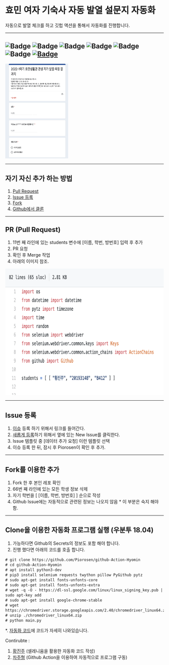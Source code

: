 # 효민 여자 기숙사 자동 발열 설문지 자동화
자동으로 발열 체크를 하고 깃헙 액션을 통해서 자동화를 진행합니다.

---
![Badge](https://img.shields.io/github/license/asw-dod/github-Action-Hyomin)
![Badge](https://img.shields.io/github/forks/asw-dod/github-Action-Hyomin)
![Badge](https://img.shields.io/github/stars/asw-dod/github-Action-Hyomin)
![Badge](https://img.shields.io/github/issues-raw/asw-dod/github-Action-Hyomin)
![Badge](https://img.shields.io/github/issues-closed-raw/asw-dod/github-Action-Hyomin)
![Badge](https://img.shields.io/github/last-commit/asw-dod/github-Action-Hyomin)
[![Badge](https://github.com/asw-dod/github-Action-Hyomin/workflows/test/badge.svg)](https://github.com/asw-dod/github-Action-Hyomin/actions)
---

<img src="./document/image1.png" width="200" height="300">

------

## 자기 자신 추가 하는 방법
1. <a href="#1">Pull Request</a>
2. <a href="#2">Issue 등록</a>
3. <a href="#3">Fork</a>
4. <a href="#4">Github에서 클론</a>
---
## <div id="1">PR (Pull Request)</div>
  1. 11번 째 라인에 있는 students 변수에 [이름, 학번, 방번호] 입력 후 추가
  2. PR 요청
  3. 확인 후 Merge 작업
  4. 아래의 이미지 참조.
  <img src="./document/image2.png" width="*" height="400">
  
------
## <div id="2">Issue 등록</a>
  1. [이슈](https://github.com/asw-dod/github-Action-Hyomin/issues) 등록 하기 위해서 링크를 들어간다.
  2. [새롭게 등록](https://github.com/Piorosen/github-Action-Hyomin/issues/new)하기 위해서 옆에 있는 New Issue를 클릭한다.
  3. Issue 템플릿 중 [데이터 추가 요청] 이런 템플릿 선택
  4. 이슈 등록 한 뒤, 잠시 후 Piorosen이 확인 후 추가. 

------

## <div id="3">Fork를 이용한 추가</div>
  1. Fork 한 후 본인 레포 확인
  2. 66번 째 라인에 있는 모든 학생 정보 삭제
  3. 자기 학번을 [ [이름, 학번, 방번호] ] 순으로 작성
  4. Github Issue에는 자동적으로 관련된 정보는 나오지 않음
    * 이 부분은 숙지 해야함.
---
## <div id="4">Clone을 이용한 자동화 프로그램 실행 (우분투 18.04)</div>
  1. 가능하다면 Github의 Secrets의 정보도 포함 해야 합니다.
  2. 진행 했다면 아래의 코드를 호출 합니다.
```
# git clone https://github.com/Piorosen/github-Action-Hyomin
# cd github-Action-Hyomin
# apt install python3-dev
# pip3 install selenium requests twython pillow PyGithub pytz
# sudo apt-get install fonts-unfonts-core
# sudo apt-get install fonts-unfonts-extra
# wget -q -O - https://dl-ssl.google.com/linux/linux_signing_key.pub | sudo apt-key add        
# sudo apt-get install google-chrome-stable    
# wget https://chromedriver.storage.googleapis.com/2.40/chromedriver_linux64.zip
# unzip ./chromedriver_linux64.zip
# python main.py
```
  *. [자동화 코드](https://github.com/Piorosen/github-Action-Hyomin/blob/main/.github/workflows/auto.yml)에 코드가 자세히 나와있습니다.
  
  
Contirubte :
  1. [황진주](https://github.com/oMFDOo) (셀레니움을 활용한 자동화 코드 작성)
  2. [차주형](https://github.com/Piorosen) (Github Action을 이용하여 자동적으로 프로그램 구동)
